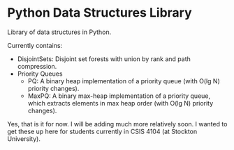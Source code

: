 # Python Data Structures Library
Library of data structures in Python.  

Currently contains:
* DisjointSets: Disjoint set forests with union by rank and path compression.
* Priority Queues
	* PQ: A binary heap implementation of a priority queue (with O(lg N) priority changes).
	* MaxPQ: A binary max-heap implementation of a priority queue, which extracts elements in max heap order (with O(lg N) priority changes).

Yes, that is it for now.  I will be adding much more relatively soon.  I wanted to get these up here for students currently in CSIS 4104 (at Stockton University).
